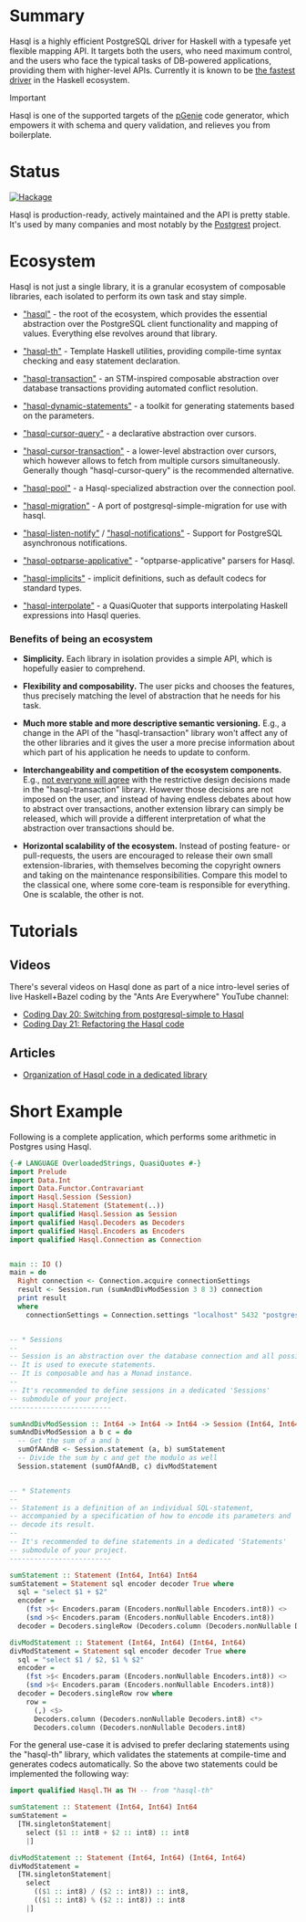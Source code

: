 # Summary

Hasql is a highly efficient PostgreSQL driver for Haskell with a typesafe yet flexible mapping API. It targets both the users, who need maximum control, and the users who face the typical tasks of DB-powered applications, providing them with higher-level APIs. Currently it is known to be [the fastest driver](https://nikita-volkov.github.io/hasql-benchmarks/) in the Haskell ecosystem.

> [!IMPORTANT]
> Hasql is one of the supported targets of the [pGenie](https://pgenie.io) code generator, which empowers it with schema and query validation, and relieves you from boilerplate.

# Status

[![Hackage](https://img.shields.io/hackage/v/hasql.svg)](https://hackage.haskell.org/package/hasql)

Hasql is production-ready, actively maintained and the API is pretty stable. It's used by many companies and most notably by the [Postgrest](https://postgrest.org/) project.

# Ecosystem

Hasql is not just a single library, it is a granular ecosystem of composable libraries, each isolated to perform its own task and stay simple.

* ["hasql"](https://github.com/nikita-volkov/hasql) - the root of the ecosystem, which provides the essential abstraction over the PostgreSQL client functionality and mapping of values. Everything else revolves around that library.

* ["hasql-th"](https://github.com/nikita-volkov/hasql-th) - Template Haskell utilities, providing compile-time syntax checking and easy statement declaration. 
* ["hasql-transaction"](https://github.com/nikita-volkov/hasql-transaction) - an STM-inspired composable abstraction over database transactions providing automated conflict resolution.

* ["hasql-dynamic-statements"](https://github.com/nikita-volkov/hasql-dynamic-statements) - a toolkit for generating statements based on the parameters.

* ["hasql-cursor-query"](https://github.com/nikita-volkov/hasql-cursor-query) - a declarative abstraction over cursors.

* ["hasql-cursor-transaction"](https://github.com/nikita-volkov/hasql-cursor-transaction) - a lower-level abstraction over cursors, which however allows to fetch from multiple cursors simultaneously. Generally though "hasql-cursor-query" is the recommended alternative.

* ["hasql-pool"](https://github.com/nikita-volkov/hasql-pool) - a Hasql-specialized abstraction over the connection pool.

* ["hasql-migration"](https://github.com/tvh/hasql-migration) - A port of postgresql-simple-migration for use with hasql.

* ["hasql-listen-notify"](https://github.com/awkward-squad/hasql-listen-notify) / ["hasql-notifications"](https://github.com/diogob/hasql-notifications) - Support for PostgreSQL asynchronous notifications.

* ["hasql-optparse-applicative"](https://github.com/sannsyn/hasql-optparse-applicative) - "optparse-applicative" parsers for Hasql.

* ["hasql-implicits"](https://github.com/nikita-volkov/hasql-implicits) - implicit definitions, such as default codecs for standard types.

* ["hasql-interpolate"](https://github.com/awkward-squad/hasql-interpolate) - a QuasiQuoter that supports interpolating Haskell expressions into Hasql queries.

### Benefits of being an ecosystem

* **Simplicity.** Each library in isolation provides a simple API, which is hopefully easier to comprehend.

* **Flexibility and composability.** The user picks and chooses the features, thus precisely matching the level of abstraction that he needs for his task.

* **Much more stable and more descriptive semantic versioning.** E.g., a change in the API of the "hasql-transaction" library won't affect any of the other libraries and it gives the user a more precise information about which part of his application he needs to update to conform.

* **Interchangeability and competition of the ecosystem components.** E.g., [not everyone will agree](https://github.com/nikita-volkov/hasql/issues/41) with the restrictive design decisions made in the "hasql-transaction" library. However those decisions are not imposed on the user, and instead of having endless debates about how to abstract over transactions, another extension library can simply be released, which will provide a different interpretation of what the abstraction over transactions should be.

* **Horizontal scalability of the ecosystem.** Instead of posting feature- or pull-requests, the users are encouraged to release their own small extension-libraries, with themselves becoming the copyright owners and taking on the maintenance responsibilities. Compare this model to the classical one, where some core-team is responsible for everything. One is scalable, the other is not.

# Tutorials

## Videos

There's several videos on Hasql done as part of a nice intro-level series of live Haskell+Bazel coding by the "Ants Are Everywhere" YouTube channel:

- [Coding Day 20: Switching from postgresql-simple to Hasql](https://youtu.be/ce7bGKETtoA?si=RmY_yDG24EX6i38I)
- [Coding Day 21: Refactoring the Hasql code](https://youtu.be/a9mPNXbT-qw?si=RTtXe6BXnZSQZzh-)

## Articles

- [Organization of Hasql code in a dedicated library](https://github.com/nikita-volkov/hasql-tutorial1)

# Short Example

Following is a complete application, which performs some arithmetic in Postgres using Hasql.

```haskell
{-# LANGUAGE OverloadedStrings, QuasiQuotes #-}
import Prelude
import Data.Int
import Data.Functor.Contravariant
import Hasql.Session (Session)
import Hasql.Statement (Statement(..))
import qualified Hasql.Session as Session
import qualified Hasql.Decoders as Decoders
import qualified Hasql.Encoders as Encoders
import qualified Hasql.Connection as Connection


main :: IO ()
main = do
  Right connection <- Connection.acquire connectionSettings
  result <- Session.run (sumAndDivModSession 3 8 3) connection
  print result
  where
    connectionSettings = Connection.settings "localhost" 5432 "postgres" "" "postgres"


-- * Sessions
-- 
-- Session is an abstraction over the database connection and all possible errors.
-- It is used to execute statements.
-- It is composable and has a Monad instance.
-- 
-- It's recommended to define sessions in a dedicated 'Sessions'
-- submodule of your project.
-------------------------

sumAndDivModSession :: Int64 -> Int64 -> Int64 -> Session (Int64, Int64)
sumAndDivModSession a b c = do
  -- Get the sum of a and b
  sumOfAAndB <- Session.statement (a, b) sumStatement
  -- Divide the sum by c and get the modulo as well
  Session.statement (sumOfAAndB, c) divModStatement


-- * Statements
-- 
-- Statement is a definition of an individual SQL-statement,
-- accompanied by a specification of how to encode its parameters and
-- decode its result.
-- 
-- It's recommended to define statements in a dedicated 'Statements'
-- submodule of your project.
-------------------------

sumStatement :: Statement (Int64, Int64) Int64
sumStatement = Statement sql encoder decoder True where
  sql = "select $1 + $2"
  encoder =
    (fst >$< Encoders.param (Encoders.nonNullable Encoders.int8)) <>
    (snd >$< Encoders.param (Encoders.nonNullable Encoders.int8))
  decoder = Decoders.singleRow (Decoders.column (Decoders.nonNullable Decoders.int8))

divModStatement :: Statement (Int64, Int64) (Int64, Int64)
divModStatement = Statement sql encoder decoder True where
  sql = "select $1 / $2, $1 % $2"
  encoder =
    (fst >$< Encoders.param (Encoders.nonNullable Encoders.int8)) <>
    (snd >$< Encoders.param (Encoders.nonNullable Encoders.int8))
  decoder = Decoders.singleRow row where
    row =
      (,) <$>
      Decoders.column (Decoders.nonNullable Decoders.int8) <*>
      Decoders.column (Decoders.nonNullable Decoders.int8)
```

For the general use-case it is advised to prefer declaring statements using the "hasql-th" library, which validates the statements at compile-time and generates codecs automatically. So the above two statements could be implemented the following way:

```haskell
import qualified Hasql.TH as TH -- from "hasql-th"

sumStatement :: Statement (Int64, Int64) Int64
sumStatement =
  [TH.singletonStatement|
    select ($1 :: int8 + $2 :: int8) :: int8
    |]

divModStatement :: Statement (Int64, Int64) (Int64, Int64)
divModStatement =
  [TH.singletonStatement|
    select
      (($1 :: int8) / ($2 :: int8)) :: int8,
      (($1 :: int8) % ($2 :: int8)) :: int8
    |]
```
